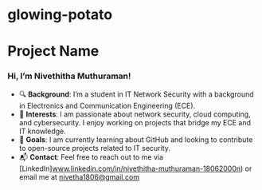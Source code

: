# glowing-potato
# Project Name

### Hi, I’m Nivethitha Muthuraman!

- 🔍 **Background**: I’m a student in IT Network Security with a background in Electronics and Communication Engineering (ECE).
- 🔐 **Interests**: I am passionate about network security, cloud computing, and cybersecurity. I enjoy working on projects that bridge my ECE and IT knowledge.
- 🎯 **Goals**: I am currently learning about GitHub and looking to contribute to open-source projects related to IT security.
- 📬 **Contact**: Feel free to reach out to me via [LinkedIn]www.linkedin.com/in/nivethitha-muthuraman-18062000n) or email me at nivetha1806@gmail.com

